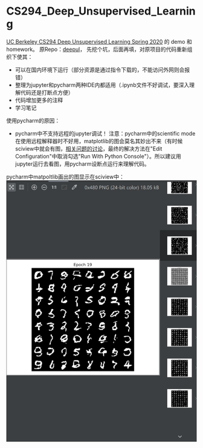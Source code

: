 # CS294_Deep_Unsupervised_Learning

[UC Berkeley CS294 Deep Unsupervised Learning Spring 2020](https://sites.google.com/view/berkeley-cs294-158-sp20/) 的 demo 和 homework。
原Repo：[deepul](https://github.com/rll/deepul)， 
先挖个坑，后面再填，对原项目的代码重新组织下使其：
- 可以在国内环境下运行（部分资源是通过指令下载的，不能访问外网则会报错）
- 整理为jupyter和pycharm两种IDE内都适用（.ipynb文件不好调试，要深入理解代码还是打断点方便）
- 代码增加更多的注释
- 学习笔记

使用pycharm的原因：
- pycharm中不支持远程的jupyter调试！
注意：pycharm中的scientific mode在使用远程解释器时不好用，matplotlib的图会莫名其妙出不来（有时候sciview中就会有图，[相关问题的讨论](https://youtrack.jetbrains.com/issue/PY-32668?_ga=2.39387683.1621664442.1590051461-775331244.1589933127)，最终的解决方法在"Edit Configuration"中取消勾选"Run With Python Console"）。所以建议用jupyter运行去看图，用pycharm设断点运行来理解代码。

pycharm中matpoltlib画出的图显示在sciview中：
![](images\sciview.png)